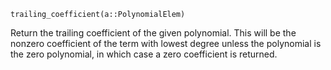 ```
trailing_coefficient(a::PolynomialElem)
```

Return the trailing coefficient of the given polynomial. This will be the nonzero coefficient of the term with lowest degree unless the polynomial is the zero polynomial, in which case a zero coefficient is returned.
